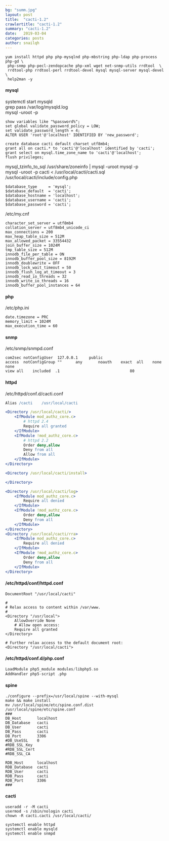```yaml
---
bg: "summ.jpg"
layout: post
title:  "cacti-1.2"
crawlertitle: "cacti-1.2"
summary: "cacti-1.2"
date:   2019-03-04
categories: posts
author: snailqh
---
```

```shell
yum install httpd php php-mysqlnd php-mbstring php-ldap php-process php-gd \
 php-snmp php-pecl-zendopcache php-xml wget net-snmp-utils rrdtool  \
 rrdtool-php rrdtool-perl rrdtool-devel mysql mysql-server mysql-devel  \
 help2man -y
```

#### mysql
systemctl start mysqld  
grep pass /var/log/mysqld.log  
mysql -uroot -p
```shell
show variables like "%password%";
set global validate_password_policy = LOW;
set validate_password_length = 4;
ALTER USER 'root'@'localhost' IDENTIFIED BY 'new_password';

create database cacti default charset utf8mb4;
grant all on cacti.* to 'cacti'@'localhost' identified by 'cacti';
grant select on mysql.time_zone_name to 'cacti'@'localhost';
flush privileges;
```
mysql_tzinfo_to_sql /usr/share/zoneinfo | mysql -uroot mysql -p  
mysql -uroot -p cacti < /usr/local/cacti/cacti.sql  
/usr/local/cacti/include/config.php
```shell
$database_type     = 'mysql';
$database_default  = 'cacti';
$database_hostname = 'localhost';
$database_username = 'cacti';
$database_password = 'cacti';
```
/etc/my.cnf
```
character_set_server = utf8mb4
collation_server = utf8mb4_unicode_ci
max_connections = 200
max_heap_table_size = 512M
max_allowed_packet = 33554432
join_buffer_size = 1024M
tmp_table_size = 512M
innodb_file_per_table = ON
innodb_buffer_pool_size = 8192M
innodb_doublewrite = OFF
innodb_lock_wait_timeout = 50
innodb_flush_log_at_timeout = 3
innodb_read_io_threads = 32
innodb_write_io_threads = 16
innodb_buffer_pool_instances = 64
```
#### php
/etc/php.ini
```shell
date.timezone = PRC
memory_limit = 1024M
max_execution_time = 60
```
#### snmp
/etc/snmp/snmpd.conf
```shell
com2sec notConfigUser  127.0.0.1     public
access  notConfigGroup ""      any       noauth    exact  all    none   none
view all    included  .1                               80
```
#### httpd
/etc/httpd/conf.d/cacti.conf
```apache
Alias /cacti    /usr/local/cacti

<Directory /usr/local/cacti/>
	<IfModule mod_authz_core.c>
		# httpd 2.4
		Require all granted
	</IfModule>
	<IfModule !mod_authz_core.c>
		# httpd 2.2
		Order deny,allow
		Deny from all
		Allow from all
	</IfModule>
</Directory>

<Directory /usr/local/cacti/install>

</Directory>

<Directory /usr/local/cacti/log>
	<IfModule mod_authz_core.c>
		Require all denied
	</IfModule>
	<IfModule !mod_authz_core.c>
		Order deny,allow
		Deny from all
	</IfModule>
</Directory>
<Directory /usr/local/cacti/rra>
	<IfModule mod_authz_core.c>
		Require all denied
	</IfModule>
	<IfModule !mod_authz_core.c>
		Order deny,allow
		Deny from all
	</IfModule>
</Directory>
```
#### /etc/httpd/conf/httpd.conf
```
DocumentRoot "/usr/local/cacti"

#
# Relax access to content within /var/www.
#
<Directory "/usr/local">
    AllowOverride None
    # Allow open access:
    Require all granted
</Directory>

# Further relax access to the default document root:
<Directory "/usr/local/cacti">
```
#### /etc/httpd/conf.d/php.conf
```php
LoadModule php5_module modules/libphp5.so
AddHandler php5-script .php
```
#### spine
```nginx
./configure --prefix=/usr/local/spine --with-mysql
make && make install
mv /usr/local/spine/etc/spine.conf.dist /usr/local/spine/etc/spine.conf
###
DB_Host       localhost
DB_Database   cacti
DB_User       cacti
DB_Pass       cacti
DB_Port       3306
#DB_UseSSL    0
#RDB_SSL_Key
#RDB_SSL_Cert
#RDB_SSL_CA

RDB_Host      localhost
RDB_Database  cacti
RDB_User      cacti
RDB_Pass      cacti
RDB_Port      3306
###
```
#### cacti

```shell
useradd -r -M cacti
usermod -s /sbin/nologin cacti
chown -R cacti.cacti /usr/local/cacti/
```

```shell
systemctl enable httpd
systemctl enable mysqld
systemctl enable snmpd
```

